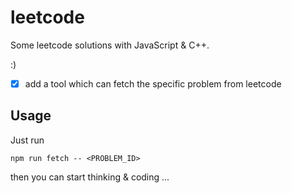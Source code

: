 # leetcode

Some leetcode solutions with JavaScript & C++.

:)

- [x] add a tool which can fetch the specific problem from leetcode

## Usage

Just run

```
npm run fetch -- <PROBLEM_ID>
```

then you can start thinking & coding ...
